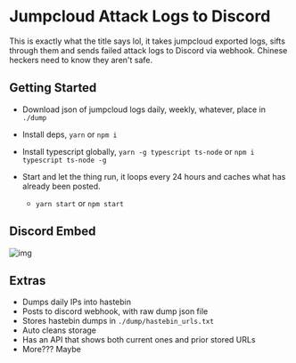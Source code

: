 # Jumpcloud Attack Logs to Discord

This is exactly what the title says lol, it takes jumpcloud exported logs, sifts through them and sends failed attack logs to Discord via webhook. Chinese heckers need to know they aren't safe.

## Getting Started

- Download json of jumpcloud logs daily, weekly, whatever, place in `./dump`

- Install deps, `yarn` or `npm i`

- Install typescript globally, `yarn -g typescript ts-node` or `npm i typescript ts-node -g`

- Start and let the thing run, it loops every 24 hours and caches what has already been posted.

  - `yarn start` or `npm start`

## Discord Embed

![img](https://i.imgur.com/KKfna15.png)

## Extras

- Dumps daily IPs into hastebin
- Posts to discord webhook, with raw dump json file
- Stores hastebin dumps in `./dump/hastebin_urls.txt`
- Auto cleans storage
- Has an API that shows both current ones and prior stored URLs
- More??? Maybe
